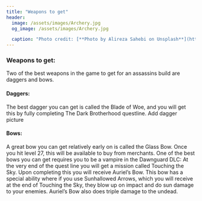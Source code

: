 ```yaml
---
title: "Weapons to get"
header:
  image: /assets/images/Archery.jpg
  og_image: /assets/images/Archery.jpg

  caption: "Photo credit: [**Photo by Alireza Sahebi on Unsplash**](https://unsplash.com)"
---
```



### Weapons to get:
 Two of the best weapons in the game to get for an assassins build are daggers and bows.

#### Daggers: 
The best dagger you can get is called the Blade of Woe, and you will get this by fully completing The Dark Brotherhood questline. 
Add dagger picture

#### Bows: 
A great bow you can get relatively early on is called the Glass Bow.
 Once you hit level 27, this will be available to buy from merchants.
 One of the best bows you can get requires you to be a vampire in the Dawnguard DLC: At the very end of the quest line you will get a mission called Touching the Sky. Upon completing this you will receive Auriel’s Bow. This bow has a special ability where if you use Sunhallowed Arrows, which you will receive at the end of Touching the Sky, they blow up on impact and do sun damage to your enemies. Auriel’s Bow also does triple damage to the undead.
